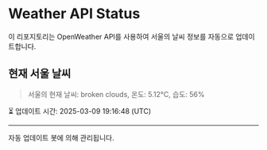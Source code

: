 
# Weather API Status

이 리포지토리는 OpenWeather API를 사용하여 서울의 날씨 정보를 자동으로 업데이트합니다.

## 현재 서울 날씨
> 서울의 현재 날씨: broken clouds, 온도: 5.12°C, 습도: 56%

⏳ 업데이트 시간: 2025-03-09 19:16:48 (UTC)

---
자동 업데이트 봇에 의해 관리됩니다.
